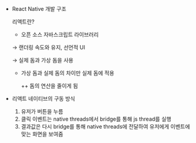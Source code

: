 - React Native 개발 구조
    
    리액트란?
    
    - 오픈 소스 자바스크립트 라이브러리
    
    → 랜더링 속도와 유지, 선언적 UI
    
    → 실제 돔과 가상 돔을 사용
    
    - 가상 돔과 실제 돔의 차이만 실제 돔에 적용
        
        ++ 돔의 연산을 줄이게 됨
        
- 리액트 네이티브의 구동 방식
    1. 유저가 버튼을 누름
    2. 클릭 이벤트는 native threads에서 bridge를 통해 js thread를 실행
    3. 결과값은 다시 bridge를 통해 native threads에 전달하여 유저에게 이벤트에 맞는 화면을 보여줌